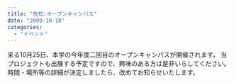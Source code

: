 ```yaml
---
title: "告知:オープンキャンパス"
date: "2009-10-18"
categories: 
  - "イベント"
---
```


来る10月25日、本学の今年度二回目のオープンキャンパスが開催されます。 当プロジェクトも出展する予定ですので、興味のある方は是非いらしてください。 時間・場所等の詳細が決定しましたら、改めてお知らせいたします。
